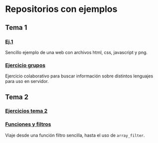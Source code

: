# Repositorios con ejemplos
## Tema 1
### [Ej.1 ](https://github.com/guillermoroman/dwes_t1_simple_example)
Sencillo ejemplo de una web con archivos html, css, javascript y png.

### [Ejercicio grupos](https://github.com/guillermoroman/dwes-t1-lenguajes-servidor)
Ejercicio colaborativo para buscar información sobre distintos lenguajes para uso en servidor.

## Tema 2
### [Ejercicios tema 2](https://github.com/guillermoroman/dwes/blob/main/t2/ejercicios.md)

### [Funciones y filtros](https://github.com/guillermoroman/dwes-t2-functions-and-filters-demo)
Viaje desde una función filtro sencilla, hasta el uso de `array_filter`.
